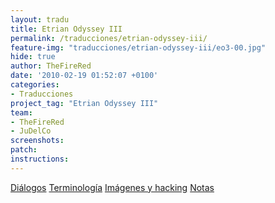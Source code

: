 ```yaml
---
layout: tradu
title: Etrian Odyssey III
permalink: /traducciones/etrian-odyssey-iii/
feature-img: "traducciones/etrian-odyssey-iii/eo3-00.jpg"
hide: true
author: TheFireRed
date: '2010-02-19 01:52:07 +0100'
categories:
- Traducciones
project_tag: "Etrian Odyssey III"
team:
- TheFireRed
- JuDelCo
screenshots:
patch:
instructions:
---
```

<a class="button" href="/traducciones/etrian-odyssey-iii/dialogos/">Diálogos</a> <a class="button" href="/traducciones/etrian-odyssey-iii/terminologia/">Terminología</a> <a class="button" href="/traducciones/etrian-odyssey-iii/hacking/">Imágenes y hacking</a> <a class="button" href="/traducciones/etrian-odyssey-iii/notas/">Notas</a></p>